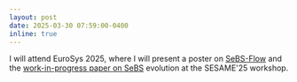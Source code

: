 ```yaml
---
layout: post
date: 2025-03-30 07:59:00-0400
inline: true
---
```


I will attend EuroSys 2025, where I will present a poster on [SeBS-Flow](projects/sebs-flow) 
and the [work-in-progress paper on SeBS](publications#2025sebs20) evolution at the SESAME'25 workshop.
